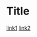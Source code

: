 # Title

[link1](https://docs.google.com/document/d/1Ez1DqCmAPqFScvVHBn4gJWrW3eqIA2VoWWBxNqMMQEs/edit#heading=h.z1e11pqcg1k2)
[link2](https://docs.google.com/document/d/1LnSfvTG_Hn2fxDtFMuhBhJqsf9336Bm1ljux2Af9FqE/edit#)
